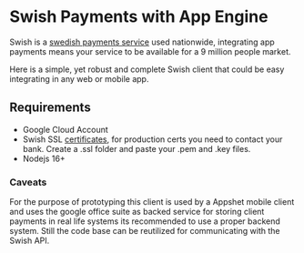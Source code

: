 # Swish Payments with App Engine

Swish is a [swedish payments service](https://www.swish.nu/privat) used nationwide, integrating app payments means your service to be available for a 9 million people market.

Here is a simple, yet robust and complete Swish client that could be easy integrating in any web or mobile app.

## Requirements

- Google Cloud Account 
- Swish SSL [certificates](https://developer.swish.nu/documentation/environments#certificates), for production certs you need to contact your bank. Create a .ssl folder and paste your .pem and .key files.
- Nodejs 16+


### Caveats

For the purpose of prototyping this client is used by a Appshet mobile client and uses the google office suite as backed service for storing client payments in real life systems its recommended to use a proper backend system. Still the code base can be reutilized for communicating with the Swish API.